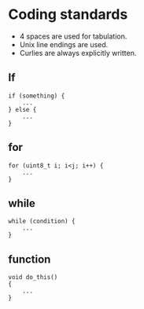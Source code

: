 # Coding standards

* 4 spaces are used for tabulation.
* Unix line endings are used.
* Curlies are always explicitly written.

## If

```
if (something) {
    ...
} else {
    ...
}
```

## for

```
for (uint8_t i; i<j; i++) {
    ...
}
```

## while

```
while (condition) {
    ...
}
```

## function

```
void do_this()
{
    ...
}
```
